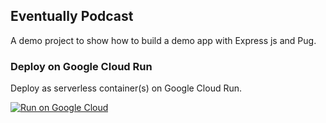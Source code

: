 ## Eventually Podcast

A demo project to show how to build a demo app with Express js and Pug.

### Deploy on Google Cloud Run

Deploy as serverless container(s) on Google Cloud Run.

[![Run on Google Cloud](https://deploy.cloud.run/button.svg)](https://deploy.cloud.run)
